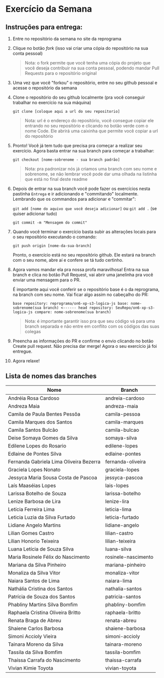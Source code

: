 # Exercício da Semana

## Instruções para entrega:

1. Entre no repositório da semana no site da reprograma

2. Clique no botão _fork_ (isso vai criar uma cópia do repositório na sua conta pessoal)
   > Nota: o fork permite que você tenha uma cópia do projeto que você deseja contribuir na sua conta pessoal, podendo mandar Pull Requests para o repositório original
3. Uma vez que você "forkou" o repositório, entre no seu github pessoal e acesse o repositório da semana

4. Clone o repositório do seu github localmente (pra você conseguir trabalhar no exercício na sua máquina)

   `git clone [coloque aqui a url do seu repositorio]`

   > Nota: url é o endereço do repositório, você consegue copiar ele entrando no seu repositório e clicando no botão verde com o nome Code. Ele abrirá uma caixinha que permite você copiar a url do repositório

5. Pronto! Você já tem tudo que precisa pra começar a realizar seu exercício. Agora basta entrar na sua branch para começar a trabalhar:

   `git checkout [nome-sobrenome - sua branch padrão]`

   > Nota: pra padronizar nós já criamos uma branch com seu nome e sobrenome, se não lembrar você pode dar uma olhada na listinha que está no final deste readme

6. Depois de entrar na sua branch você pode fazer os exercícios nesta pastinha `Entrega` e ir adicionando e "commitando" localmente. Lembrando que os commandos para adicionar e "commitar":

   `git add [nome do aquivo que você deseja adicionar]` ou `git add .` (se quiser adicionar tudo)

   `git commit -m "Mensagem do commit"`

7. Quando você terminar o exercício basta subir as alterações locais para o seu repositório executando o comando:

   `git push origin [nome-da-sua-branch]`

   Pronto, o exercício está no seu repositório github. Ele estará na branch com o seu nome, abre aí e confere se tá tudo certinho.

8. Agora vamos mandar ela pra nossa profa maravilhosa! Entra na sua branch e clica no botão Pull Request, vai abrir uma janelinha pra você enviar uma mensagem para o PR.

   É importante aqui você conferir se o repositório base é o da reprograma, na branch com seu nome. Vai ficar algo assim no cabeçalho do PR:

   `base repository: reprograma/on6-xp-s3-logica-js base: nome-sobrenome(sua branch) <------ head repository: SeuRepo/on6-xp-s3-logica-js compare: nome-sobrenome(sua branch)`

   > Nota: é importante garantir isso pra que seu código vá para uma branch separada e não entre em conflito com os códigos das suas colegas

9. Preencha as informações do PR e confirme o envio clicando no botão Create pull request. Não precisa dar merge!
   Agora o seu exercício já foi entregue.

10. Agora relaxe!

## Lista de nomes das branches

| Nome                                    | Branch              |
| --------------------------------------- | ------------------- |
| Andréia Rosa Cardoso                    | andreia-cardoso     |
| Andreza Maia                            | andreza-maia        |
| Camila de Paula Bentes Pessôa           | camila-pessoa       |
| Camila Marques dos Santos               | camila-marques      |
| Camila Santos Bulcão                    | camila-bulcao       |
| Deise Somaya Gomes da Silva             | somaya-silva        |
| Edilene Lopes do Rosario                | edilene-lopes       |
| Edlaine de Pontes Silva                 | edlaine-pontes      |
| Fernanda Gabriela Lima Oliveira Bezerra | fernanda-oliveira   |
| Graciela Lopes Nonato                   | graciela-lopes      |
| Jessyca Maria Sousa Costa de Pascoa     | jessyca-pascoa      |
| Laís Maaséias Lopes                     | lais-lopes          |
| Larissa Botelho de Souza                | larissa-botelho     |
| Lenize Barbosa de Lira                  | lenize-lira         |
| Letícia Ferreira Lima                   | leticia-lima        |
| Leticia Luzia da Silva Furtado          | leticia-furtado     |
| Lidiane Angelo Martins                  | lidiane-angelo      |
| Lilian Gomes Castro                     | lilian-castro       |
| Lílian Honorio Teixeira                 | lilian-teixeira     |
| Luana Letícia de Souza Silva            | luana-silva         |
| Maria Rosinele Félix do Nascimento      | rosinele-nascimento |
| Mariana da Silva Pinheiro               | mariana-pinheiro    |
| Monaliza da Silva Vitor                 | monaliza-vitor      |
| Naiara Santos de Lima                   | naiara-lima         |
| Nathália Cristina dos Santos            | nathalia-santos     |
| Patrícia de Souza dos Santos            | patricia-santos     |
| Phabliny Martins Silva Bomfim           | phabliny-bomfim     |
| Raphaela Cristina Oliveira Britto       | raphaela-britto     |
| Renata Braga de Abreu                   | renata-abreu        |
| Shaiene Carlos Barbosa                  | shaiene-barbosa     |
| Simoni Accioly Vieira                   | simoni-accioly      |
| Tainara Moreno da Silva                 | tainara-moreno      |
| Tassila da Silva Bomfim                 | tassila-bomfim      |
| Thaíssa Carrafa do Nascimento           | thaissa-carrafa     |
| Vivian Kimie Toyota                     | vivian-toyota       |
